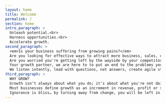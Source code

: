 ```yaml
---
layout: home
title: Welcome
permalink: /
section: home
intro_paragraph: >
  Unleash potential.<br>
  Harness opportunities.<br>
  Accelerate growth.
second_paragraph: >
  <em>Is your business suffering from growing pains?</em>
  Are you looking for effective ways to attract more business, sales, customers?
  Are you worried you're getting left by the wayside by your competitors? 
  Your growth partner, we are here to to put an end to the problems you're facing in your business today.
  We listen intently, lead with questions, not answers, create agile strategies, develop affordable solutions, accelerate implementation. We turn your vision into exceptional results and deliver success beyond profit. 
third_paragraph: >
  WHY GROW? 
  Growth isn’t always about what you do; it's about what you're not doing.
  Most businesses define growth as an increment in revenue, profit or size. To us, growth is much more than that; it’s also about value, importance and relevance. 
  Ignorance is bliss… by turning away from change, you will be left in the wake of your competitors, no matter how big or small your business is.  
---
```

